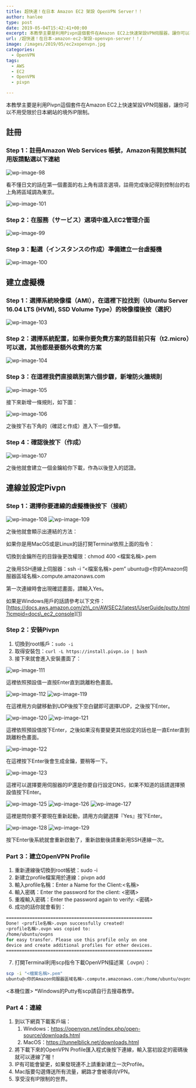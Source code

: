 ```yaml
---
title: 超快速！在日本 Amazon EC2 架設 OpenVPN Server！！
author: hanlee
type: post
date: 2019-05-04T15:42:41+00:00
excerpt: 本教學主要是利用Pivpn這個套件在Amazon EC2上快速架設VPN伺服器，讓你可以不用受限於日本網站的境外IP限制。
url: /超快速！在日本-amazon-ec2-架設-openvpn-server！！/
image: /images/2019/05/ec2xopenvpn.jpg
categories:
  - OpenVPN
tags:
  - AWS
  - EC2
  - OpenVPN
  - pivpn

---
```


本教學主要是利用Pivpn這個套件在Amazon EC2上快速架設VPN伺服器，讓你可以不用受限於日本網站的境外IP限制。

## 註冊

### Step 1：註冊Amazon Web Services 帳號，Amazon有開放無料試用版請點選以下連結

![wp-image-98](/images/2019/05/スクリーンショット-2018-02-11-23.55.21.png)

看不懂日文的話在第一個畫面的右上角有語言選項，註冊完成後記得到控制台的右上角將區域調為東京。

![wp-image-101](/images/2019/05/スクリーンショット-2018-02-12-0.05.39.png)

### Step 2：在服務（サービス）選項中進入EC2管理介面

![wp-image-99](/images/2019/05/スクリーンショット-2018-02-11-23.55.58.png)

### Step 3：點選（インスタンスの作成）準備建立一台虛擬機

![wp-image-100](/images/2019/05/スクリーンショット-2018-02-11-23.56.10.png)

## 建立虛擬機

### Step 1：選擇系統映像檔（AMI），在這裡下拉找到（Ubuntu Server 16.04 LTS (HVM), SSD Volume Type）的映像檔後按（選択）

![wp-image-103](/images/2019/05/スクリーンショット-2018-02-12-0.14.05.png)

### Step 2：選擇系統配置，如果你要免費方案的話目前只有（t2.micro）可以選，其他都是要額外收費的方案

![wp-image-104](/images/2019/05/スクリーンショット-2018-02-12-0.18.24.png)

### Step 3：在這裡我們直接跳到第六個步驟，新增防火牆規則

![wp-image-105](/images/2019/05/スクリーンショット-2018-02-12-0.21.34.png)

接下來新增一條規則，如下圖：

![wp-image-106](/images/2019/05/スクリーンショット-2018-02-12-0.23.32.png)

之後按下右下角的（確認と作成）進入下一個步驟。

### Step 4：確認後按下（作成）

![wp-image-107](/images/2019/05/スクリーンショット-2018-02-12-0.27.14.png)

之後他就會建立一個金鑰給你下載，作為以後登入的認證。

## 連線並設定Pivpn

### Step 1：選擇你要連線的虛擬機後按下（接続）

![wp-image-108](/images/2019/05/スクリーンショット-2018-02-12-0.33.42.png)
![wp-image-109](/images/2019/05/スクリーンショット-2018-02-12-0.37.52.png)

之後他就會顯示出連結的方法：

如果你是用MacOS或是Linux的話打開Terminal依照上面的指令：

切換到金鑰所在的目錄後更改權限：chmod 400 <檔案名稱>.pem

之後用SSH連線上伺服器：ssh -i &#8220;<檔案名稱>.pem&#8221;
ubuntu@<你的Amazon伺服器區域名稱>.compute.amazonaws.com

第一次連線時會出現確認畫面，請輸入Yes。

如果是Windows用戶的話請參考以下文件：[https://docs.aws.amazon.com/zh\_cn/AWSEC2/latest/UserGuide/putty.html?icmpid=docs\_ec2_console][1]

### Step 2：安裝Pivpn

1. 切換到root帳戶：`sudo -i`
2. 取得安裝包：`curl -L https://install.pivpn.io | bash`
3. 接下來就會進入安裝畫面了：

![wp-image-111](/images/2019/05/スクリーンショット-2018-02-12-0.54.01.png)

這裡依照預設值一直按Enter直到跳離粉色畫面。

![wp-image-112](/images/2019/05/スクリーンショット-2018-02-12-0.54.07.png)
![wp-image-119](/images/2019/05/スクリーンショット-2018-02-12-0.54.32.png)

在這裡用方向鍵移動到UDP後按下空白鍵即可選擇UDP，之後按下Enter。

![wp-image-120](/images/2019/05/スクリーンショット-2018-02-12-0.54.42.png)
![wp-image-121](/images/2019/05/スクリーンショット-2018-02-12-0.54.46.png)

這裡依照預設值按下Enter，之後如果沒有要變更其他設定的話也是一直Enter直到跳離粉色畫面。

![wp-image-122](/images/2019/05/スクリーンショット-2018-02-12-0.54.50.png)

在這裡按下Enter後會生成金鑰，要稍等一下。

![wp-image-123](/images/2019/05/スクリーンショット-2018-02-12-0.54.54.png)

這裡可以選擇要用伺服器的IP還是你要自行設定DNS，如果不知道的話請選擇預設值按下Enter。

![wp-image-125](/images/2019/05/スクリーンショット-2018-02-12-1.04.35.png)
![wp-image-126](/images/2019/05/スクリーンショット-2018-02-12-1.04.39.png)
![wp-image-127](/images/2019/05/スクリーンショット-2018-02-12-1.04.44.png)

這裡是問你要不要現在重新起動，請用方向鍵選擇『Yes』按下Enter。

![wp-image-128](/images/2019/05/スクリーンショット-2018-02-12-1.04.49.png)
![wp-image-129](/images/2019/05/スクリーンショット-2018-02-12-1.04.55.png)

按下Enter後系統就會重新啟動了，重新啟動後請重新用SSH連線一次。

### Part 3：建立OpenVPN Profile

1. 重新連線後切換到root帳號：sudo -i
2. 新建立profile檔案用於連線：pivpn add
3. 輸入profile名稱：Enter a Name for the Client:<名稱>
4. 輸入密碼：Enter the password for the client: <密碼>
5. 重複輸入密碼：Enter the password again to verify: <密碼>
6. 成功的話你就會看到：

```bash
========================================================
Done! <profile名稱>.ovpn successfully created!
<profile名稱>.ovpn was copied to:
/home/ubuntu/ovpns
for easy transfer. Please use this profile only on one
device and create additional profiles for other devices.
========================================================
```

7. 打開Terminal利用scp指令下載OpenVPN描述黨（.ovpn）：

```bash
scp -i "<檔案名稱>.pem"
ubuntu@<你的Amazon伺服器區域名稱>.compute.amazonaws.com:/home/ubuntu/ovpns/<profile名稱>.ovpn
```

<本機位置> *Windows的Putty有scp請自行去搜尋教學。

### Part 4：連線

1. 到以下網頁下載客戶端：
   1. Windows：<https://openvpn.net/index.php/open-source/downloads.html>
   2. MacOS：<https://tunnelblick.net/downloads.html>
2. 將下載下來的OpenVPN Profile匯入程式後按下連線，輸入當初設定的密碼後就可以連線了喔！
3. IP有可能會變更，如果發現連不上請重新建立一次Profile。
4. Mac版要勾選傳送所有流量，網路才會被導向VPN。
5. 享受沒有IP限制的世界。

[1]: https://docs.aws.amazon.com/zh_cn/AWSEC2/latest/UserGuide/putty.html?icmpid=docs_ec2_console
